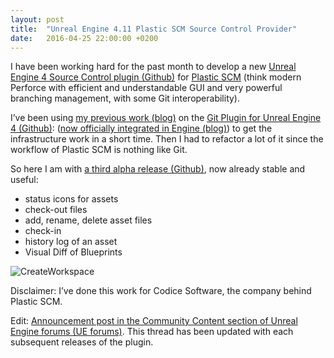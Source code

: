 ```yaml
---
layout: post
title:  "Unreal Engine 4.11 Plastic SCM Source Control Provider"
date:   2016-04-25 22:00:00 +0200
---
```

I have been working hard for the past month to develop a new [Unreal Engine 4 Source Control plugin (Github)][UEPlasticPlugin] for [Plastic SCM][plasticscm.com] (think modern Perforce with efficient and understandable GUI and very powerful branching management, with some Git interoperability).

I’ve been using [my previous work (blog)][UE41GitPlugin] on the [Git Plugin for Unreal Engine 4 (Github)][UEGitPlugin]: ([now officially integrated in Engine (blog)][UE47GitPlugin]) to get the infrastructure work in a short time. Then I had to refactor a lot of it since the workflow of Plastic SCM is nothing like Git.

So here I am with [a third alpha release (Github)][0.3-alpha], now already stable and useful:

* status icons for assets
* check-out files
* add, rename, delete asset files
* check-in
* history log of an asset
* Visual Diff of Blueprints

![CreateWorkspace](https://github.com/SRombauts/UEPlasticPlugin/raw/1.0.0/Screenshots/UE4PlasticPlugin-CreateWorkspace.png)

Disclaimer: I’ve done this work for Codice Software, the company behind Plastic SCM.

Edit: [Announcement post in the Community Content section of Unreal Engine forums (UE forums)][ForumPlasticPlugin]. This thread has been updated with each subsequent releases of the plugin.

[UEPlasticPlugin]: https://github.com/SRombauts/UE4PlasticPlugin
[UEGitPlugin]: https://github.com/SRombauts/UEGitPlugin
[plasticscm.com]: https://plasticscm.com/
[UE41GitPlugin]: /2014/05/10/unreal-engine-4-1-git-plugin-alpha/
[UE47GitPlugin]: /2015/02/25/unreal-engine-4-7-released-with-my-git-source-control-plugin/
[0.3-alpha]: https://github.com/SRombauts/UEPlasticPlugin/releases/tag/0.3.0-alpha
[ForumPlasticPlugin]: https://forums.unrealengine.com/community/community-content-tools-and-tutorials/80750-plastic-scm-source-control-provider?108688-Plastic-SCM-Source-Control-Provider
